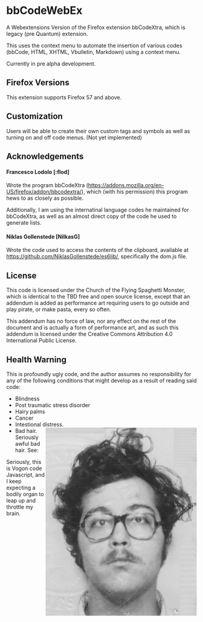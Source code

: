 # bbCodeWebEx
A Webextensions Version of the Firefox extension bbCodeXtra, which is legacy (pre Quantum) extension.

This uses the context menu to automate the insertion of various codes (bbCode, HTML, XHTML, Vbulletin, Markdown) using a context menu.

Currently in pre alpha development.

## Firefox Versions
This extension supports Firefox 57 and above.

## Customization
Users will be able to create their own custom tags and symbols as well as turning on and off code menus.  (Not yet implemented)

## Acknowledgements
#### Francesco Lodolo \[:flod]
Wrote the program bbCodeXtra (https://addons.mozilla.org/en-US/firefox/addon/bbcodextra/),
which (with his permission) this program hews to as closely as possible.

Additionally, I am using the internatinal language codes he maintained for bbCodeXtra, as well as an almost direct copy of the code he used to generate lists.

#### Niklas Gollenstede \[NilkasG]
Wrote the code used to access the contents of the clipboard, available at https://github.com/NiklasGollenstede/es6lib/, specifically the dom.js file.

## License
This code is licensed under the Church of the Flying Spaghetti Monster, which is identical to the TBD free and open source license, except that an addendum is added as performance art requiring users to go outside and play pirate, or make pasta, every so often.

This addendum has no force of law, nor any effect on the rest of the document and is actually a form of performance art, and as such this addendum is licensed under the Creative Commons Attribution 4.0 International Public License.

## Health Warning
This is profoundly ugly code, and the author assumes no responsibility for any of the following conditions that might develop as a result of reading said code:
* Blindness
* Post traumatic stress disorder
* Hairy palms
* Cancer
* Intestional distress.
* <img src="icons/badhair.jpg" style="float: right;" >Bad hair.  Seriously awful bad hair.  See:


Seriously, this is Vogon code Javascript, and I keep expecting a bodily organ to leap up and throttle my brain.

